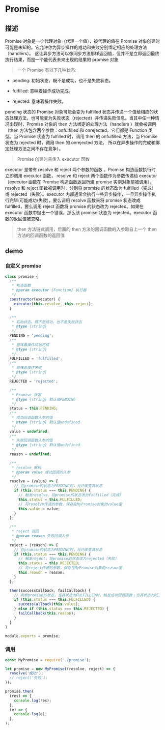# Promise

## 描述

Promise 对象是一个代理对象（代理一个值），被代理的值在 Promise 对象创建时可能是未知的。它允许你为异步操作的成功和失败分别绑定相应的处理方法（handlers）。 这让异步方法可以像同步方法那样返回值，但并不是立即返回最终执行结果，而是一个能代表未来出现的结果的 promise 对象

> 一个 Promise 有以下几种状态:

- pending: 初始状态，既不是成功，也不是失败状态。

- fulfilled: 意味着操作成功完成。

- rejected: 意味着操作失败。

pending 状态的 Promise 对象可能会变为 fulfilled 状态并传递一个值给相应的状态处理方法，也可能变为失败状态（rejected）并传递失败信息。当其中任一种情况出现时，Promise 对象的 then 方法绑定的处理方法（handlers ）就会被调用（then 方法包含两个参数：onfulfilled 和 onrejected，它们都是 Function 类型。当 Promise 状态为 fulfilled 时，调用 then 的 onfulfilled 方法，当 Promise 状态为 rejected 时，调用 then 的 onrejected 方法， 所以在异步操作的完成和绑定处理方法之间不存在竞争）。

> Promise 创建时需传入 executor 函数

executor 是带有 resolve 和 reject 两个参数的函数 。Promise 构造函数执行时立即调用 executor 函数， resolve 和 reject 两个函数作为参数传递给 executor（executor 函数在 Promise 构造函数返回所建 promise 实例对象前被调用）。resolve 和 reject 函数被调用时，分别将 promise 的状态改为 fulfilled（完成）或 rejected（失败）。executor 内部通常会执行一些异步操作，一旦异步操作执行完毕(可能成功/失败)，要么调用 resolve 函数来将 promise 状态改成 fulfilled，要么调用 reject 函数将 promise 的状态改为 rejected。如果在 executor 函数中抛出一个错误，那么该 promise 状态为 rejected。executor 函数的返回值被忽略。

> then 方法链式调用，后面的 then 方法的回调函数的入参取自上一个 then 方法的回调函数的返回值

## demo

### 自定义 promise

```javascript
class promise {
  /**
   * 构造函数
   * @param executor {Function} 执行器
   */
  constructor(executor) {
    executor(this.resolve, this.reject);
  }

  /**
   * 初始状态，既不是成功，也不是失败状态
   * @type {string}
   */
  PENDING = 'pending';
  /**
   * 意味着操作成功完成
   * @type {string}
   */
  FULFILLED = 'fulfilled';
  /**
   * 意味着操作失败
   * @type {string}
   */
  REJECTED = 'rejected';

  /**
   * Promise 状态
   * @type {string} 默认值PENDING
   */
  status = this.PENDING;
  /**
   * 成功回调函数入参的值
   * @type {string} 默认值undefined
   */
  value = undefined;
  /**
   * 失败回调函数入参的值
   * @type {string} 默认值undefined
   */
  reason = undefined;

  /**
   * resolve 解析
   * @param value 成功回调的入参
   */
  resolve = (value) => {
    // 在promise的状态为PENDING时，允许改变其状态
    if (this.status === this.PENDING) {
      // 触发resolve，将promise的状态改为fulfilled（完成）
      this.status = this.FULFILLED;
      // 将resolve传递的参数，保存在MyPromise对象的value里
      this.value = value;
    }
  };

  /**
   * reject 驳回
   * @param reason 失败回调入参
   */
  reject = (reason) => {
    // 在promise的状态为PENDING时，允许改变其状态
    if (this.status === this.PENDING) {
      // 触发reject，将promise的状态改为rejected（失败）
      this.status = this.REJECTED;
      // 将reject传递的参数，保存在MyPromise对象的reason里
      this.reason = reason;
    }
  };

  then(successCallback, failCallback) {
    // 判断promise的状态，当其状态为FULFILLED时，触发成功回调函数；当其状态为REJECTED时，触发成功回调函数
    if (this.status === this.FULFILLED) {
      successCallback(this.value);
    } else if (this.status === this.REJECTED) {
      failCallback(this.reason);
    }
  }
}

module.exports = promise;
```

### 调用

```javascript
const MyPromise = require('./promise');

let promise = new MyPromise((resolve, reject) => {
  resolve('成功');
  // reject('失败');
});

promise.then(
  (res) => {
    console.log(res);
  },
  (e) => {
    console.log(e);
  },
);
```
